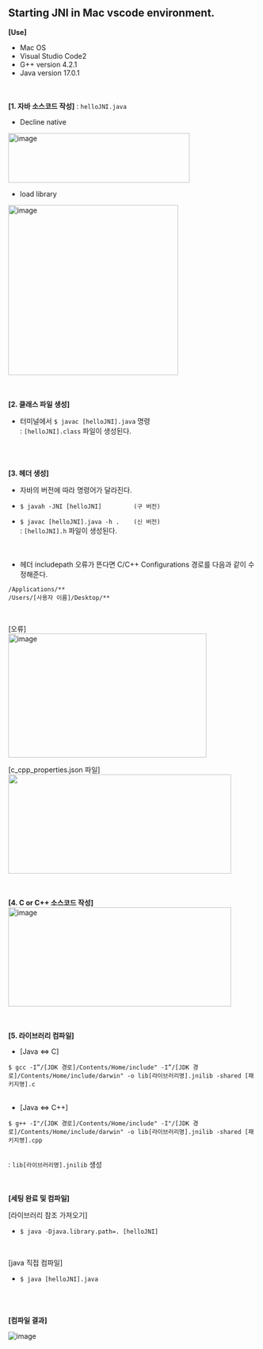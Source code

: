 <h2>Starting JNI in Mac vscode environment.</h2>

    
**[Use]** <br>
- Mac OS
- Visual Studio Code2
- G++ version 4.2.1
- Java version 17.0.1
<br><br><br>


**[1. 자바 소스코드 작성]** : `helloJNI.java` <br>

- Decline native <br> 
<img width="366" height = "100" alt="image" src="https://user-images.githubusercontent.com/98372474/158514125-7a9a072c-6d55-4ee0-871b-103dc3a73fe4.png">
    
- load library <br>
<img width="343" alt="image" src="https://user-images.githubusercontent.com/98372474/158514175-ca310415-9bdb-43fb-9adb-1278da999370.png">
<br><br><br>

    
**[2. 클래스 파일 생성]** <br>

- 터미널에서 `$ javac [helloJNI].java` 명령 <br>
: `[helloJNI].class` 파일이 생성된다. <br>
<br><br><br>


**[3. 헤더 생성]** <br>

- 자바의 버전에 따라 명령어가 달라진다.
- `$ javah -JNI [helloJNI]         (구 버전)` <br>
- `$ javac [helloJNI].java -h .    (신 버전)` <br>
: `[helloJNI].h` 파일이 생성된다. <br>
<br><br>
    
- 헤더 includepath 오류가 뜬다면 C/C++ Configurations 경로를 다음과 같이 수정해준다.<br>
    
```
/Applications/**
/Users/[사용자 이름]/Desktop/**
```
<br>

[오류] <br>
<img width ="400" height="250" alt = "image" src="https://user-images.githubusercontent.com/98372474/158515058-35238761-2a13-47d3-8344-e09144127345.png">

[c_cpp_properties.json 파일] <br>
<img width = "450" height = "200" src = "https://user-images.githubusercontent.com/98372474/158515078-fc9d7449-1fb1-46bd-9a4c-ad26238eeb84.png">
<br><br><br>
    
    
**[4. C or C++ 소스코드 작성]** <br>
<img width="450" height = "200" alt = "image" src = "https://user-images.githubusercontent.com/98372474/158515765-3ea0b62f-0fcc-41b0-84dd-cd581fabcad0.png">
<br><br><br>
    

**[5. 라이브러리 컴파일]** <br>
    
- [Java <=> C] <br>

`$ gcc -I”/[JDK 경로]/Contents/Home/include" -I”/[JDK 경로]/Contents/Home/include/darwin" -o lib[라이브러리명].jnilib -shared [패키지명].c` <br>
<br>

- [Java <=> C++] <br>
    
`$ g++ -I"/[JDK 경로]/Contents/Home/include" -I"/[JDK 경로]/Contents/Home/include/darwin" -o lib[라이브러리명].jnilib -shared [패키지명].cpp` <br>
<br>

: `lib[라이브러리명].jnilib` 생성
<br><br><br>
    
**[세팅 완료 및 컴파일]** <br>
    
[라이브러리 참조 가져오기] <br>
    
- `$ java -Djava.library.path=. [helloJNI]` <br>
<br>

[java 직접 컴파일] <br>
    
- `$ java [helloJNI].java` <br>
<br><br><br>
    
    
**[컴파일 결과]** <br>

![image](https://user-images.githubusercontent.com/98372474/158517275-2b799358-4341-474d-af48-38303c0a856c.png)

